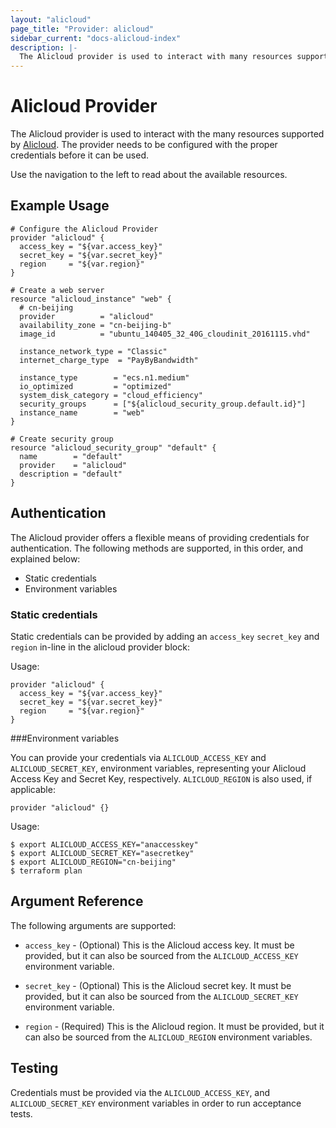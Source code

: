 ```yaml
---
layout: "alicloud"
page_title: "Provider: alicloud"
sidebar_current: "docs-alicloud-index"
description: |-
  The Alicloud provider is used to interact with many resources supported by Alicloud. The provider needs to be configured with the proper credentials before it can be used.
---
```


# Alicloud Provider

The Alicloud provider is used to interact with the
many resources supported by [Alicloud](https://www.aliyun.com). The provider needs to be configured
with the proper credentials before it can be used.

Use the navigation to the left to read about the available resources.

## Example Usage

```hcl
# Configure the Alicloud Provider
provider "alicloud" {
  access_key = "${var.access_key}"
  secret_key = "${var.secret_key}"
  region     = "${var.region}"
}

# Create a web server
resource "alicloud_instance" "web" {
  # cn-beijing
  provider          = "alicloud"
  availability_zone = "cn-beijing-b"
  image_id          = "ubuntu_140405_32_40G_cloudinit_20161115.vhd"

  instance_network_type = "Classic"
  internet_charge_type  = "PayByBandwidth"

  instance_type        = "ecs.n1.medium"
  io_optimized         = "optimized"
  system_disk_category = "cloud_efficiency"
  security_groups      = ["${alicloud_security_group.default.id}"]
  instance_name        = "web"
}

# Create security group
resource "alicloud_security_group" "default" {
  name        = "default"
  provider    = "alicloud"
  description = "default"
}
```

## Authentication

The Alicloud provider offers a flexible means of providing credentials for authentication.
The following methods are supported, in this order, and explained below:

- Static credentials
- Environment variables

### Static credentials ###

Static credentials can be provided by adding an `access_key` `secret_key` and `region` in-line in the
alicloud provider block:

Usage:

```hcl
provider "alicloud" {
  access_key = "${var.access_key}"
  secret_key = "${var.secret_key}"
  region     = "${var.region}"
}
```


###Environment variables

You can provide your credentials via `ALICLOUD_ACCESS_KEY` and `ALICLOUD_SECRET_KEY`,
environment variables, representing your Alicloud Access Key and Secret Key, respectively.
`ALICLOUD_REGION` is also used, if applicable:

```hcl
provider "alicloud" {}
```

Usage:

```shell
$ export ALICLOUD_ACCESS_KEY="anaccesskey"
$ export ALICLOUD_SECRET_KEY="asecretkey"
$ export ALICLOUD_REGION="cn-beijing"
$ terraform plan
```


## Argument Reference

The following arguments are supported:

* `access_key` - (Optional) This is the Alicloud access key. It must be provided, but
  it can also be sourced from the `ALICLOUD_ACCESS_KEY` environment variable.

* `secret_key` - (Optional) This is the Alicloud secret key. It must be provided, but
  it can also be sourced from the `ALICLOUD_SECRET_KEY` environment variable.

* `region` - (Required) This is the Alicloud region. It must be provided, but
  it can also be sourced from the `ALICLOUD_REGION` environment variables.


## Testing

Credentials must be provided via the `ALICLOUD_ACCESS_KEY`, and `ALICLOUD_SECRET_KEY` environment variables in order to run acceptance tests.
